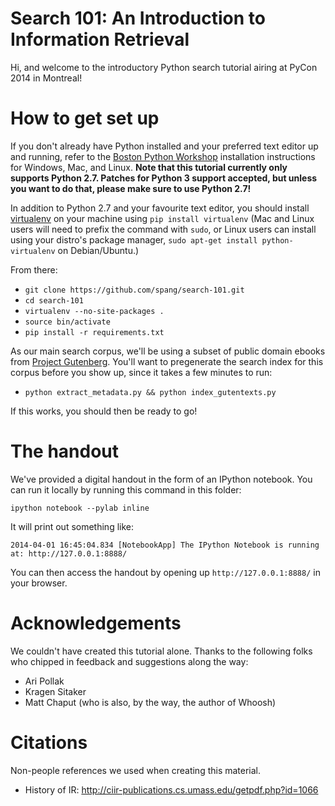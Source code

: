 Search 101: An Introduction to Information Retrieval
====================================================

Hi, and welcome to the introductory Python search tutorial airing at PyCon 2014
in Montreal!

# How to get set up

If you don't already have Python installed and your preferred text editor
up and running, refer to the [Boston Python
Workshop](https://openhatch.org/wiki/Boston_Python_Workshop_6/Friday)
installation instructions for Windows, Mac, and Linux. **Note that this
tutorial currently only supports Python 2.7. Patches for Python 3 support
accepted, but unless you want to do that, please make sure to use Python
2.7!**

In addition to Python 2.7 and your favourite text editor, you should install
[virtualenv](http://www.virtualenv.org/) on your machine using `pip install
virtualenv` (Mac and Linux users will need to prefix the command with `sudo`,
or Linux users can install using your distro's package manager, `sudo apt-get
install python-virtualenv` on Debian/Ubuntu.)

From there:

* `git clone https://github.com/spang/search-101.git`
* `cd search-101`
* `virtualenv --no-site-packages .`
* `source bin/activate`
* `pip install -r requirements.txt`

As our main search corpus, we'll be using a subset of public domain ebooks
from [Project Gutenberg](http://www.gutenberg.org/). You'll want to
pregenerate the search index for this corpus before you show up, since it
takes a few minutes to run:

* `python extract_metadata.py && python index_gutentexts.py`

If this works, you should then be ready to go!

# The handout

We've provided a digital handout in the form of an IPython notebook. You can
run it locally by running this command in this folder:

    ipython notebook --pylab inline

It will print out something like:

    2014-04-01 16:45:04.834 [NotebookApp] The IPython Notebook is running at: http://127.0.0.1:8888/

You can then access the handout by opening up `http://127.0.0.1:8888/` in
your browser.

# Acknowledgements

We couldn't have created this tutorial alone. Thanks to the following folks
who chipped in feedback and suggestions along the way:

* Ari Pollak
* Kragen Sitaker
* Matt Chaput (who is also, by the way, the author of Whoosh)

# Citations

Non-people references we used when creating this material.

* History of IR: http://ciir-publications.cs.umass.edu/getpdf.php?id=1066
